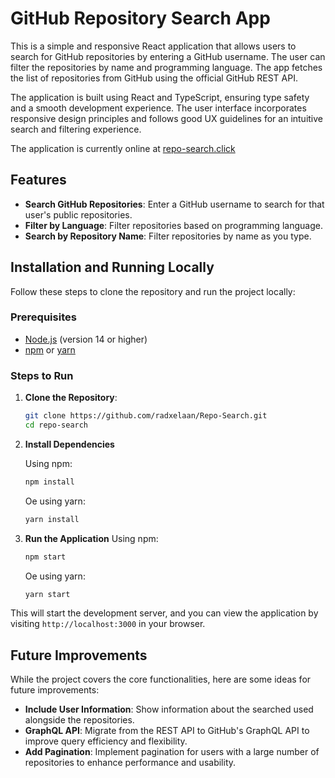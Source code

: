# GitHub Repository Search App

This is a simple and responsive React application that allows users to search for GitHub repositories by entering a GitHub username. The user can filter the repositories by name and programming language. The app fetches the list of repositories from GitHub using the official GitHub REST API.

The application is built using React and TypeScript, ensuring type safety and a smooth development experience. The user interface incorporates responsive design principles and follows good UX guidelines for an intuitive search and filtering experience.

The application is currently online at [repo-search.click](repo-search.click)

## Features

- **Search GitHub Repositories**: Enter a GitHub username to search for that user's public repositories.
- **Filter by Language**: Filter repositories based on programming language.
- **Search by Repository Name**: Filter repositories by name as you type.

## Installation and Running Locally

Follow these steps to clone the repository and run the project locally:

### Prerequisites

- [Node.js](https://nodejs.org/) (version 14 or higher)
- [npm](https://www.npmjs.com/) or [yarn](https://yarnpkg.com/)

### Steps to Run

1. **Clone the Repository**:

   ```bash
   git clone https://github.com/radxelaan/Repo-Search.git
   cd repo-search
   ```

2. **Install Dependencies**

    Using npm:

    ```bash
    npm install
    ```

    Oe using yarn:

    ```bash
    yarn install
    ```

3. **Run the Application**
        Using npm:

    ```bash
    npm start 
    ```

    Oe using yarn:

    ```bash
    yarn start
    ```

This will start the development server, and you can view the application by visiting `http://localhost:3000` in your browser.

## Future Improvements

While the project covers the core functionalities, here are some ideas for future improvements:

- **Include User Information**: Show information about the searched used alongside the repositories.
- **GraphQL API**: Migrate from the REST API to GitHub's GraphQL API to improve query efficiency and flexibility.
- **Add Pagination**: Implement pagination for users with a large number of repositories to enhance performance and usability.


